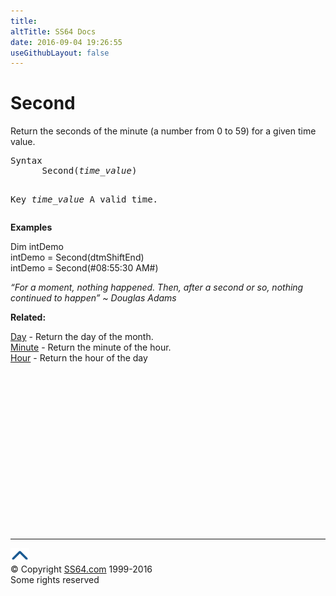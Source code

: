 ```yaml
---
title:
altTitle: SS64 Docs
date: 2016-09-04 19:26:55
useGithubLayout: false
---
```

<!-- #BeginLibraryItem "/Library/head_vb.lbi" --><!-- #EndLibraryItem --><h1>Second</h1> 
<p>Return the seconds of the minute (a number from 0 to 59) for a given time value.</p>
<pre>Syntax
      Second(<i>time_value</i>)

Key
   <i>time_value</i>  A valid time.</pre>
<p><b>Examples</b></p>
<p class="code">Dim intDemo<br>
intDemo = Second(dtmShiftEnd)<br>
intDemo = Second(#08:55:30 AM#)</p>
<p class="quote"><i>“For a moment, nothing happened. Then, after a second or so, nothing continued to happen” ~ Douglas Adams</i></p>
<p><b>Related:</b></p>
<p><a href="day.html">Day</a> - Return the day of the month.<br>
<a href="minute.html">Minute</a> - Return the minute of the hour.<br>
<a href="hour.html">Hour</a> - Return the hour of the day</p><!-- #BeginLibraryItem "/Library/foot_vb.lbi" --><p>
<!-- VB300 -->
<ins class="adsbygoogle" style="display:inline-block;width:300px;height:250px" data-ad-client="ca-pub-6140977852749469" data-ad-slot="1683739502"></ins>
<script>
(adsbygoogle = window.adsbygoogle || []).push({});
</script></p>
<hr>
<div id="bl" class="footer"><a href="second.html#"><img src="../images/top.png" width="30" height="22" alt="Back to the Top"></a></div>
<div id="br" class="footer, tagline">© Copyright <a href="http://ss64.com/">SS64.com</a> 1999-2016<br>
Some rights reserved</div><!-- #EndLibraryItem -->
